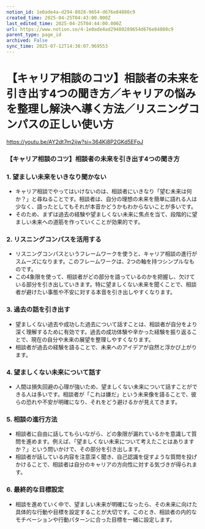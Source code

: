 ```yaml
---
notion_id: 1e0ade4a-d294-8028-9654-d676e84880c9
created_time: 2025-04-25T04:43:00.000Z
last_edited_time: 2025-04-25T04:44:00.000Z
url: https://www.notion.so/4-1e0ade4ad29480289654d676e84880c9
parent_type: page_id
archived: False
sync_time: 2025-07-12T14:38:07.969553
---
```


# 【キャリア相談のコツ】相談者の未来を引き出す4つの聞き方／キャリアの悩みを整理し解決へ導く方法／リスニングコンパスの正しい使い方

https://youtu.be/AY2dt7m2ijw?si=364Kj8P2GKd5EFoJ
### 【キャリア相談のコツ】相談者の未来を引き出す4つの聞き方
### 1. 望ましい未来をいきなり聞かない
- キャリア相談でやってはいけないのは、相談者にいきなり「望む未来は何か？」と尋ねることです。相談者は、自分の理想の未来を簡単に語れる人は少なく、語ったとしてもそれが本音かどうかもわからないことが多いです。
- そのため、まずは過去の経験や望ましくない未来に焦点を当て、段階的に望ましい未来への道筋を作っていくことが効果的です。
### 2. リスニングコンパスを活用する
- リスニングコンパスというフレームワークを使うと、キャリア相談の進行がスムーズになります。このフレームワークは、2つの軸を持つシンプルなものです。
- この4象限を使って、相談者がどの部分を語っているのかを把握し、欠けている部分を引き出していきます。特に望ましくない未来を聞くことで、相談者が避けたい事態や不安に対する本音を引き出しやすくなります。
### 3. 過去の話を引き出す
- 望ましくない過去や成功した過去について話すことは、相談者が自分をより深く理解するために有効です。過去の成功体験や辛かった経験を振り返ることで、現在の自分や未来の展望を整理しやすくなります。
- 相談者が過去の経験を語ることで、未来へのアイデアが自然と浮かび上がります。
### 4. 望ましくない未来について話す
- 人間は損失回避の心理が強いため、望ましくない未来について話すことができる人は多いです。相談者が「これは嫌だ」という未来像を語ることで、彼らの恐れや不安が明確になり、それをどう避けるかが見えてきます。
### 5. 相談の進行方法
- 相談者に自由に話してもらいながら、どの象限が漏れているかを意識して質問を進めます。例えば、「望ましくない未来について考えたことはありますか？」という問いかけで、その部分を引き出します。
- 相談者が話している内容を注意深く聞き、自己認識を促すような質問を投げかけることで、相談者は自分のキャリアの方向性に対する気づきが得られます。
### 6. 最終的な目標設定
- 相談を進めていく中で、望ましい未来が明確になったら、その未来に向けた具体的な行動や目標を設定することが大切です。このとき、相談者の内的なモチベーションや行動パターンに合った目標を一緒に設定します。